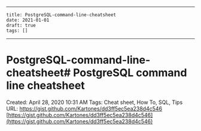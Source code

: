 
---
    title: PostgreSQL-command-line-cheatsheet
    date: 2021-01-01    
    draft: true
    tags: []
---
# PostgreSQL-command-line-cheatsheet# PostgreSQL command line cheatsheet
Created: April 28, 2020 10:31 AM
Tags: Cheat sheet, How To, SQL, Tips
URL: https://gist.github.com/Kartones/dd3ff5ec5ea238d4c546
[https://gist.github.com/Kartones/dd3ff5ec5ea238d4c546](https://gist.github.com/Kartones/dd3ff5ec5ea238d4c546)
